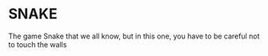# SNAKE
The game Snake that we all know, but in this one, you have to be careful not to touch the walls
